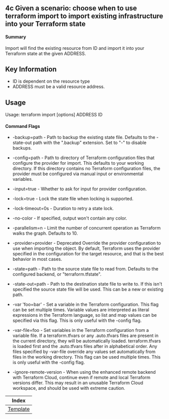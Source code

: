 ## 4c Given a scenario: choose when to use terraform import to import existing infrastructure into your Terraform state

#### Summary
Import will find the existing resource from ID and import it into your Terraform state at the given ADDRESS.

## Key Information

* ID is dependent on the resource type
* ADDRESS must be a valid resource address.

## Usage

Usage: terraform import [options] ADDRESS ID

#### Command Flags

* -backup=path - Path to backup the existing state file. Defaults to the -state-out path with the ".backup" extension. Set to "-" to disable backups.

* -config=path - Path to directory of Terraform configuration files that configure the provider for import. This defaults to your working directory. If this directory contains no Terraform configuration files, the provider must be configured via manual input or environmental variables.

* -input=true - Whether to ask for input for provider configuration.

* -lock=true - Lock the state file when locking is supported.

* -lock-timeout=0s - Duration to retry a state lock.

* -no-color - If specified, output won't contain any color.

* -parallelism=n - Limit the number of concurrent operation as Terraform walks the graph. Defaults to 10.

* -provider=provider - Deprecated Override the provider configuration to use when importing the object. By default, Terraform uses the provider specified in the configuration for the target resource, and that is the best behavior in most cases.

* -state=path - Path to the source state file to read from. Defaults to the configured backend, or "terraform.tfstate".

* -state-out=path - Path to the destination state file to write to. If this isn't specified the source state file will be used. This can be a new or existing path.

* -var 'foo=bar' - Set a variable in the Terraform configuration. This flag can be set multiple times. Variable values are interpreted as literal expressions in the Terraform language, so list and map values can be specified via this flag. This is only useful with the -config flag.

* -var-file=foo - Set variables in the Terraform configuration from a variable file. If a terraform.tfvars or any .auto.tfvars files are present in the current directory, they will be automatically loaded. terraform.tfvars is loaded first and the .auto.tfvars files after in alphabetical order. Any files specified by -var-file override any values set automatically from files in the working directory. This flag can be used multiple times. This is only useful with the -config flag.

* -ignore-remote-version - When using the enhanced remote backend with Terraform Cloud, continue even if remote and local Terraform versions differ. This may result in an unusable Terraform Cloud workspace, and should be used with extreme caution.

| Index |
|:----------:|
|[Template](https://www.terraform.io/docs/commands/import.html)|

